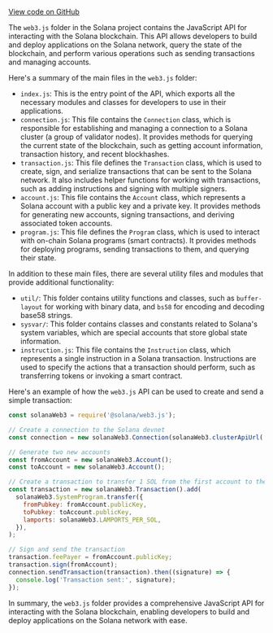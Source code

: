 
[View code on GitHub](https://github.com/solana-labs/solana/tree/master/na/web3.js)

The `web3.js` folder in the Solana project contains the JavaScript API for interacting with the Solana blockchain. This API allows developers to build and deploy applications on the Solana network, query the state of the blockchain, and perform various operations such as sending transactions and managing accounts.

Here's a summary of the main files in the `web3.js` folder:

- `index.js`: This is the entry point of the API, which exports all the necessary modules and classes for developers to use in their applications.
- `connection.js`: This file contains the `Connection` class, which is responsible for establishing and managing a connection to a Solana cluster (a group of validator nodes). It provides methods for querying the current state of the blockchain, such as getting account information, transaction history, and recent blockhashes.
- `transaction.js`: This file defines the `Transaction` class, which is used to create, sign, and serialize transactions that can be sent to the Solana network. It also includes helper functions for working with transactions, such as adding instructions and signing with multiple signers.
- `account.js`: This file contains the `Account` class, which represents a Solana account with a public key and a private key. It provides methods for generating new accounts, signing transactions, and deriving associated token accounts.
- `program.js`: This file defines the `Program` class, which is used to interact with on-chain Solana programs (smart contracts). It provides methods for deploying programs, sending transactions to them, and querying their state.

In addition to these main files, there are several utility files and modules that provide additional functionality:

- `util/`: This folder contains utility functions and classes, such as `buffer-layout` for working with binary data, and `bs58` for encoding and decoding base58 strings.
- `sysvar/`: This folder contains classes and constants related to Solana's system variables, which are special accounts that store global state information.
- `instruction.js`: This file contains the `Instruction` class, which represents a single instruction in a Solana transaction. Instructions are used to specify the actions that a transaction should perform, such as transferring tokens or invoking a smart contract.

Here's an example of how the `web3.js` API can be used to create and send a simple transaction:

```javascript
const solanaWeb3 = require('@solana/web3.js');

// Create a connection to the Solana devnet
const connection = new solanaWeb3.Connection(solanaWeb3.clusterApiUrl('devnet'));

// Generate two new accounts
const fromAccount = new solanaWeb3.Account();
const toAccount = new solanaWeb3.Account();

// Create a transaction to transfer 1 SOL from the first account to the second account
const transaction = new solanaWeb3.Transaction().add(
  solanaWeb3.SystemProgram.transfer({
    fromPubkey: fromAccount.publicKey,
    toPubkey: toAccount.publicKey,
    lamports: solanaWeb3.LAMPORTS_PER_SOL,
  }),
);

// Sign and send the transaction
transaction.feePayer = fromAccount.publicKey;
transaction.sign(fromAccount);
connection.sendTransaction(transaction).then((signature) => {
  console.log('Transaction sent:', signature);
});
```

In summary, the `web3.js` folder provides a comprehensive JavaScript API for interacting with the Solana blockchain, enabling developers to build and deploy applications on the Solana network with ease.